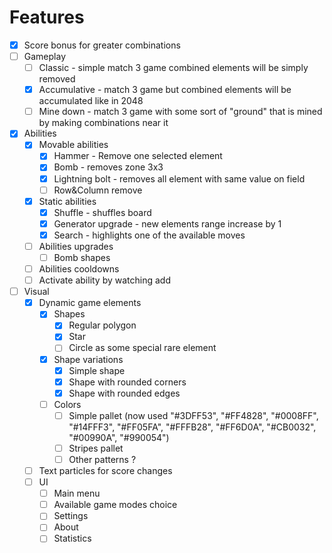#
# Features

- [x] Score bonus for greater combinations
- [ ] Gameplay
  - [ ] Classic - simple match 3 game combined elements will be simply removed
  - [x] Accumulative - match 3 game but combined elements will be accumulated like in 2048
  - [ ] Mine down - match 3 game with some sort of "ground" that is mined by making combinations near it
- [x] Abilities
  - [x] Movable abilities
    - [x] Hammer - Remove one selected element
    - [x] Bomb - removes zone 3x3
    - [x] Lightning bolt - removes all element with same value on field
    - [ ] Row&Column remove
  - [x] Static abilities
    - [x] Shuffle - shuffles board
    - [x] Generator upgrade - new elements range increase by 1
    - [x] Search - highlights one of the available moves
  - [ ] Abilities upgrades
    - [ ] Bomb shapes
  - [ ] Abilities cooldowns
  - [ ] Activate ability by watching add
- [ ] Visual
  - [x] Dynamic game elements
    - [x] Shapes
      - [x] Regular polygon
      - [x] Star
      - [ ] Circle as some special rare element
    - [x] Shape variations
      - [x] Simple shape
      - [x] Shape with rounded corners
      - [x] Shape with rounded edges
    - [ ] Colors
        - [ ] Simple pallet (now used "#3DFF53", "#FF4828", "#0008FF", "#14FFF3", "#FF05FA", "#FFFB28", "#FF6D0A", "#CB0032", "#00990A", "#990054")
        - [ ] Stripes pallet
        - [ ] Other patterns ?
  - [ ] Text particles for score changes
  - [ ] UI
    - [ ] Main menu
    - [ ] Available game modes choice
    - [ ] Settings
    - [ ] About
    - [ ] Statistics